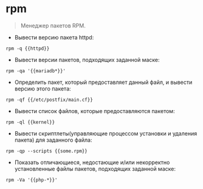 # rpm

> Менеджер пакетов RPM.

- Вывести версию пакета httpd:

`rpm -q {{httpd}}`

- Вывести версии пакетов, подходящих заданной маске:

`rpm -qa '{{mariadb*}}'`

- Определить пакет, который предоставляет данный файл, и вывести версию этого пакета:

`rpm -qf {{/etc/postfix/main.cf}}`

- Вывести список файлов, которые предоставляются пакетом:

`rpm -ql {{kernel}}`

- Вывести скриптлеты(управляющие процессом установки и удаления пакета) для заданного файла:

`rpm -qp --scripts {{some.rpm}}`

- Показать отличающиеся, недостающие и/или некорректно установленные файлы пакетов, подходящих заданной маске:

`rpm -Va '{{php-*}}'`
